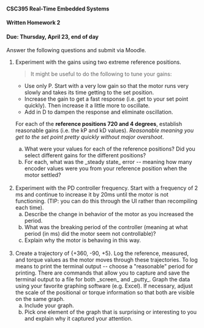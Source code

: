 #### CSC395 Real-Time Embedded Systems
#### Written Homework 2
#### Due: Thursday, April 23, end of day

Answer the following questions and submit via Moodle.

<ol>
<li> Experiment with the gains using two extreme reference positions.

> It might be useful to do the following to tune your gains:
- Use only P. Start with a very low gain so that the motor runs very slowly and takes its time getting to the set position.
- Increase the gain to get a fast response (i.e. get to your set point quickly). Then increase it a little more to oscillate.
- Add in D to dampen the response and eliminate oscillation.

For each of the **reference positions 720 and 4 degrees**, establish reasonable gains (i.e. the kP and kD values). _Reasonable meaning you get to the set point pretty quickly without major overshoot_.

<ol type="a">
<li> What were your values for each of the reference positions? Did you select different gains for the different positions?

<li> For each, what was the _steady state_ error -- meaning how many encoder values were you from your reference position when the motor settled?
</ol>

</br>
<li> Experiment with the PD controller frequency. Start with a frequency of 2 ms and continue to increase it by 20ms until the motor is not functioning. (TIP: you can do this through the UI rather than recompiling each time).

<ol type="a">
  <li>Describe the change in behavior of the motor as you increased the period.
  <li>What was the breaking period of the controller (meaning at what period (in ms) did the motor seem not controllable)?
  <li>Explain why the motor is behaving in this way.
</ol>
</br>
<li> Create a trajectory of {+360, -90, +5}. Log the reference, measured, and torque values as the motor moves through these trajectories. To log means to print the terminal output -- choose a "reasonable" period for printing. There are commands that allow you to capture and save the terminal output to a file for both _screen_ and _putty_. Graph the data using your favorite graphing software (e.g. Excel). If necessary, adjust the scale of the positional or torque information so that both are visible on the same graph.
<ol type="a">
<li> Include your graph.
<li> Pick one element of the graph that is surprising or interesting to you and explain why it captured your attention.
</li>
</li>
